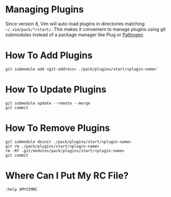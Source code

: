 
# Managing Plugins

Since version 8, Vim will auto-load plugins in directories matching `~/.vim/pack/*/start/`. This makes it convenient to manage plugins using git submodules instead of a package manager like Plug or [Pathogen](https://github.com/tpope/vim-pathogen).


# How To Add Plugins

```
git submodule add <git-address> ./pack/plugins/start/<plugin-name>`
```


# How To Update Plugins

```
git submodule update --remote --merge
git commit
```

# How To Remove Plugins

```
git submodule deinit ./pack/plugins/start/<plugin-name>
git rm ./pack/plugins/start/<plugin-name>
rm -Rf .git/modules/pack/plugins/start/<plugin-name>
git commit
```


# Where Can I Put My RC File?

```
:help $MYVIMRC
```
